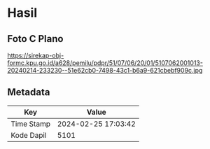 # Hasil

## Foto C Plano

https://sirekap-obj-formc.kpu.go.id/a628/pemilu/pdpr/51/07/06/20/01/5107062001013-20240214-233230--51e62cb0-7498-43c1-b6a9-621cbebf909c.jpg


## Metadata

| Key        | Value               |
| ---------- | ------------------- |
| Time Stamp | 2024-02-25 17:03:42 |
| Kode Dapil | 5101                |



